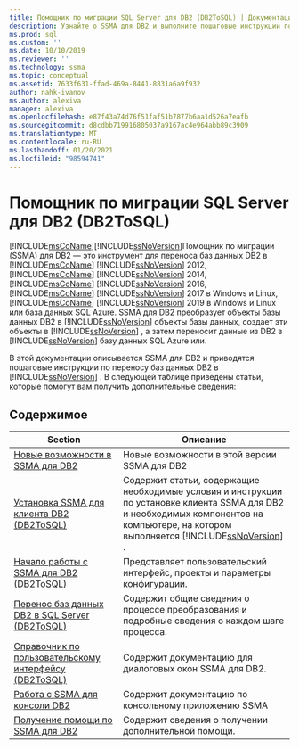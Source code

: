 ```yaml
---
title: Помощник по миграции SQL Server для DB2 (DB2ToSQL) | Документация Майкрософт
description: Узнайте о SSMA для DB2 и выполните пошаговые инструкции по переносу баз данных DB2 в SQL Server или базу данных SQL Azure.
ms.prod: sql
ms.custom: ''
ms.date: 10/10/2019
ms.reviewer: ''
ms.technology: ssma
ms.topic: conceptual
ms.assetid: 7633f631-ffad-469a-8441-8831a6a9f932
author: nahk-ivanov
ms.author: alexiva
manager: alexiva
ms.openlocfilehash: e87f43a74d76f51faf51b7877b6aa1d526a7eafb
ms.sourcegitcommit: d8cdbb719916805037a9167ac4e964abb89c3909
ms.translationtype: MT
ms.contentlocale: ru-RU
ms.lasthandoff: 01/20/2021
ms.locfileid: "98594741"
---
```

# <a name="sql-server-migration-assistant-for-db2-db2tosql"></a>Помощник по миграции SQL Server для DB2 (DB2ToSQL)
[!INCLUDE[msCoName](../../includes/msconame_md.md)][!INCLUDE[ssNoVersion](../../includes/ssnoversion-md.md)]Помощник по миграции (SSMA) для DB2 — это инструмент для переноса баз данных DB2 в [!INCLUDE[msCoName](../../includes/msconame_md.md)] [!INCLUDE[ssNoVersion](../../includes/ssnoversion-md.md)] 2012, [!INCLUDE[msCoName](../../includes/msconame_md.md)] [!INCLUDE[ssNoVersion](../../includes/ssnoversion-md.md)] 2014, [!INCLUDE[msCoName](../../includes/msconame_md.md)] [!INCLUDE[ssNoVersion](../../includes/ssnoversion-md.md)] 2016, [!INCLUDE[msCoName](../../includes/msconame_md.md)] [!INCLUDE[ssNoVersion](../../includes/ssnoversion-md.md)] 2017 в Windows и Linux, [!INCLUDE[msCoName](../../includes/msconame_md.md)] [!INCLUDE[ssNoVersion](../../includes/ssnoversion-md.md)] 2019 в Windows и Linux или база данных SQL Azure. SSMA для DB2 преобразует объекты базы данных DB2 в [!INCLUDE[ssNoVersion](../../includes/ssnoversion-md.md)] объекты базы данных, создает эти объекты в [!INCLUDE[ssNoVersion](../../includes/ssnoversion-md.md)] , а затем переносит данные из DB2 в [!INCLUDE[ssNoVersion](../../includes/ssnoversion-md.md)] базу данных SQL Azure или.  
  
В этой документации описывается SSMA для DB2 и приводятся пошаговые инструкции по переносу баз данных DB2 в [!INCLUDE[ssNoVersion](../../includes/ssnoversion-md.md)] . В следующей таблице приведены статьи, которые помогут вам получить дополнительные сведения:  
  
## <a name="contents"></a>Содержимое  
  
|Section|Описание|  
|-----------|---------------|
|[Новые возможности в SSMA для DB2](./what-s-new-in-ssma-for-db2-db2tosql.md)|Новые возможности в этой версии SSMA для DB2|  
|[Установка SSMA для клиента DB2 &#40;DB2ToSQL&#41;](../../ssma/db2/installing-ssma-for-db2-client-db2tosql.md)|Содержит статьи, содержащие необходимые условия и инструкции по установке клиента SSMA для DB2 и необходимых компонентов на компьютере, на котором выполняется [!INCLUDE[ssNoVersion](../../includes/ssnoversion-md.md)] .|  
|[Начало работы с SSMA для DB2 &#40;DB2ToSQL&#41;](../../ssma/db2/getting-started-with-ssma-for-db2-db2tosql.md)|Представляет пользовательский интерфейс, проекты и параметры конфигурации.|  
|[Перенос баз данных DB2 в SQL Server &#40;DB2ToSQL&#41;](../../ssma/db2/migrating-db2-databases-to-sql-server-db2tosql.md)|Содержит общие сведения о процессе преобразования и подробные сведения о каждом шаге процесса.|  
|[Справочник по пользовательскому интерфейсу &#40;DB2ToSQL&#41;](../../ssma/db2/user-interface-reference-db2tosql.md)|Содержит документацию для диалоговых окон SSMA для DB2.|  
|[Работа с SSMA для консоли DB2](./working-with-ssma-for-oracle-console-db2tosql.md)|Содержит документацию по консольному приложению SSMA|  
|[Получение помощи по SSMA для DB2](../sql-server-migration-assistant.md)|Содержит сведения о получении дополнительной помощи.|